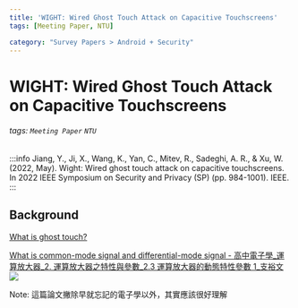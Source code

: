 ```yaml
---
title: 'WIGHT: Wired Ghost Touch Attack on Capacitive Touchscreens'
tags: [Meeting Paper, NTU]

category: "Survey Papers > Android + Security"
---
```


# WIGHT: Wired Ghost Touch Attack on Capacitive Touchscreens
###### tags: `Meeting Paper` `NTU`
:::info
Jiang, Y., Ji, X., Wang, K., Yan, C., Mitev, R., Sadeghi, A. R., & Xu, W. (2022, May). Wight: Wired ghost touch attack on capacitive touchscreens. In 2022 IEEE Symposium on Security and Privacy (SP) (pp. 984-1001). IEEE.
:::
## Background
[What is ghost touch?](https://www.google.com/url?sa=t&rct=j&q=&esrc=s&source=web&cd=&cad=rja&uact=8&ved=2ahUKEwj40bHli7P-AhUNQ94KHUdYAAMQFnoECAsQAQ&url=https%3A%2F%2Fzh-tw.ios-data-recovery.com%2Fandroid-ghost-touch-fix%2F&usg=AOvVaw2qVDJ2tKU-pVUgcDFAodNY)

[What is common-mode signal and differential-mode signal - 高中電子學_運算放大器_2. 運算放大器之特性與參數_2.3 運算放大器的動態特性參數 1_支裕文](https://youtu.be/YlN7rFg7cps)
![](https://i.imgur.com/AlHU0Uh.png)

Note: 這篇論文撇除早就忘記的電子學以外，其實應該很好理解
